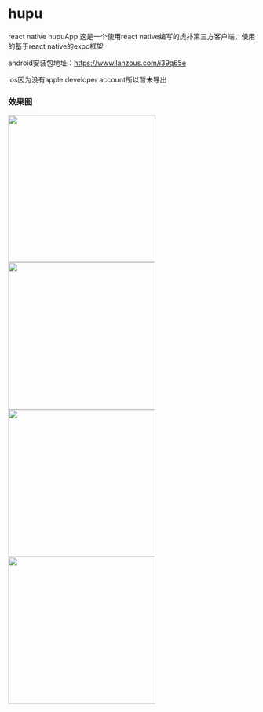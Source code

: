 # hupu
react native hupuApp
这是一个使用react native编写的虎扑第三方客户端，使用的基于react native的expo框架

android安装包地址：https://www.lanzous.com/i39q65e

ios因为没有apple developer account所以暂未导出

### 效果图
<div style={display:flex;}>
<img src="https://i.loli.net/2019/02/27/5c7663ba7d428.jpg" width="300">
<img src="https://i.loli.net/2019/02/27/5c7665d315b82.jpg" width="300">
<img src="https://i.loli.net/2019/02/27/5c7665f7423ed.jpg" width="300">
<img src="https://i.loli.net/2019/02/27/5c7666d207cd6.jpg" width="300">
</div>
